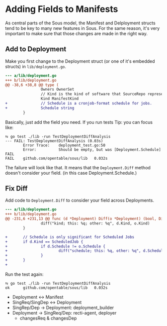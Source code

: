 # Adding Fields to Manifests

As central parts of the Sous model,
the Manifest and Delployment structs
tend to be key to many new features in Sous.
For the same reason,
it's very important
to make sure that
those changes are made in the right way.

## Add to Deployment

Make you first change to the Deployment struct
(or one of it's embedded structs)
in `lib/deployment.go`.
```diff
--- a/lib/deployment.go
+++ b/lib/deployment.go
@@ -38,6 +38,8 @@ type (
                Owners OwnerSet
                // Kind is the kind of software that SourceRepo represents.
                Kind ManifestKind
+               // Schedule is a cronjob-format schedule for jobs.
+               Schedule string
        }
```
Basically, just add the field you need.
If you run tests
Tip: you can focus like:
```shell
⮀ go test ./lib -run TestDeploymentDiffAnalysis
--- FAIL: TestDeploymentDiffAnalysis (0.03s)
        Error Trace:    deployment_test.go:50
        Error:          Should be empty, but was [Deployment.Schedule]
FAIL
FAIL    github.com/opentable/sous/lib   0.032s
```
The failure will look like that.
It means that
the `Deployment.Diff` method doesn't consider your field.
(in this case Deployment.Schedule.)

## Fix Diff

Add code to `Deployment.Diff` to consider your field across Deployments.
```diff
--- a/lib/deployment.go
+++ b/lib/deployment.go
@@ -231,6 +231,13 @@ func (d *Deployment) Diff(o *Deployment) (bool, Differences) {
                diff("kind; this: %q; other: %q", d.Kind, o.Kind)
        }

+       // Schedule is only significant for Scheduled Jobs
+       if d.Kind == ScheduledJob {
+               if d.Schedule != o.Schedule {
+                       diff("schedule; this: %q, other: %q", d.Schedule, o.Schedule)
+               }
+       }
+
```

Run the test again:

```shell
⮀ go test ./lib -run TestDeploymentDiffAnalysis
ok      github.com/opentable/sous/lib   0.032s
```

* Deployment <-> Manifest
* SingReq/SingDep <-> Deployment
* SingRep/Dep -> Deployment: deployment_builder
* Deployment -> SingReq/Dep: recti-agent, deployer
    * changesReq & changesDep
